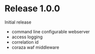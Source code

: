 Release 1.0.0
=============

Initial release

- command line configurable webserver
- access logging
- correlation id
- coraza waf middleware
